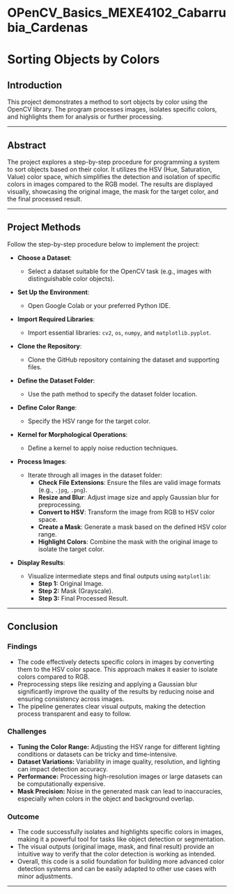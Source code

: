 # OPenCV_Basics_MEXE4102_Cabarrubia_Cardenas

# Sorting Objects by Colors

## Introduction
This project demonstrates a method to sort objects by color using the OpenCV library. The program processes images, isolates specific colors, and highlights them for analysis or further processing.

---

## Abstract
The project explores a step-by-step procedure for programming a system to sort objects based on their color. It utilizes the HSV (Hue, Saturation, Value) color space, which simplifies the detection and isolation of specific colors in images compared to the RGB model. The results are displayed visually, showcasing the original image, the mask for the target color, and the final processed result.

---

## Project Methods
Follow the step-by-step procedure below to implement the project:

- **Choose a Dataset**:
   - Select a dataset suitable for the OpenCV task (e.g., images with distinguishable color objects).

- **Set Up the Environment**:
   - Open Google Colab or your preferred Python IDE.

- **Import Required Libraries**:
   - Import essential libraries: `cv2`, `os`, `numpy`, and `matplotlib.pyplot`.

- **Clone the Repository**:
   - Clone the GitHub repository containing the dataset and supporting files.

- **Define the Dataset Folder**:
   - Use the path method to specify the dataset folder location.

- **Define Color Range**:
   - Specify the HSV range for the target color.

- **Kernel for Morphological Operations**:
   - Define a kernel to apply noise reduction techniques.

- **Process Images**:
   - Iterate through all images in the dataset folder:
     - **Check File Extensions**: Ensure the files are valid image formats (e.g., `.jpg`, `.png`).
     - **Resize and Blur**: Adjust image size and apply Gaussian blur for preprocessing.
     - **Convert to HSV**: Transform the image from RGB to HSV color space.
     - **Create a Mask**: Generate a mask based on the defined HSV color range.
     - **Highlight Colors**: Combine the mask with the original image to isolate the target color.

- **Display Results**:
   - Visualize intermediate steps and final outputs using `matplotlib`:
     - **Step 1:** Original Image.
     - **Step 2:** Mask (Grayscale).
     - **Step 3:** Final Processed Result.

---

## Conclusion

### Findings
- The code effectively detects specific colors in images by converting them to the HSV color space. This approach makes it easier to isolate colors compared to RGB.
- Preprocessing steps like resizing and applying a Gaussian blur significantly improve the quality of the results by reducing noise and ensuring consistency across images.
- The pipeline generates clear visual outputs, making the detection process transparent and easy to follow.

### Challenges
- **Tuning the Color Range:** Adjusting the HSV range for different lighting conditions or datasets can be tricky and time-intensive.
- **Dataset Variations:** Variability in image quality, resolution, and lighting can impact detection accuracy.
- **Performance:** Processing high-resolution images or large datasets can be computationally expensive.
- **Mask Precision:** Noise in the generated mask can lead to inaccuracies, especially when colors in the object and background overlap.

### Outcome
- The code successfully isolates and highlights specific colors in images, making it a powerful tool for tasks like object detection or segmentation.
- The visual outputs (original image, mask, and final result) provide an intuitive way to verify that the color detection is working as intended.
- Overall, this code is a solid foundation for building more advanced color detection systems and can be easily adapted to other use cases with minor adjustments.

---
